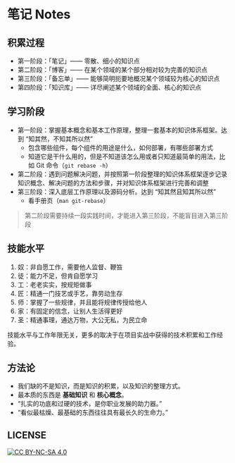 # 笔记 Notes

## 积累过程

* 第一阶段：「笔记」—— 零散、细小的知识点
* 第二阶段：「博客」—— 在某个领域的某个部分相对较为完善的知识点
* 第三阶段：「备忘单」—— 能够简明扼要地概况某个领域较为核心的知识点
* 第四阶段：「知识库」—— 详尽阐述某个领域的全面、核心的知识点

## 学习阶段

* 第一阶段：掌握基本概念和基本工作原理，整理一套基本的知识体系框架。达到 “知其然，不知其所以然”
  * 包含哪些组件，每个组件的用途是什么，如何部署，有哪些部署方式
  * 知道它是干什么用的，但是不知道该怎么用或者只知道最简单的用法，比如 Git 命令（`git rebase -h`）
* 第二阶段：遇到问题解决问题，并按照第一阶段整理的知识体系框架逐步记录知识概念、解决问题的方法和步骤，并对知识体系框架进行完善和调整
* 第三阶段：深入底层工作原理以及源码分析。达到 “知其然且知其所以然”
  * 看手册页（`man git-rebase`）

> 第二阶段需要持续一段实践时间，才能进入第三阶段，不能盲目进入第三阶段

## 技能水平

1. 奴：非自愿工作，需要他人监督、鞭笞
2. 徒：能力不足，但肯自愿学习
3. 工：老老实实，按规矩做事
4. 匠：精通一门技艺或手艺，靠劳动生存
5. 师：掌握了一些规律，并且能将规律传授给他人
6. 家：有固定的信念，让别人生活得更好
7. 圣：精通事理，通达万物，大公无私，为民立命

技能水平与工作年限无关，更多的取决于在项目实战中获得的技术积累和工作经验。

## 方法论

* 我们缺的不是知识，而是知识的积累，以及知识的整理方式。
* 最本质的东西是 **基础知识** 和 **核心概念**。
* “扎实的功底和过硬的技术，是你职业发展的助力器。”
* “看似最枯燥、最基础的东西往往具有最长久的生命力。”

## LICENSE

[![CC BY-NC-SA 4.0](https://licensebuttons.net/l/by-nc-sa/4.0/88x31.png)](LICENSE)
